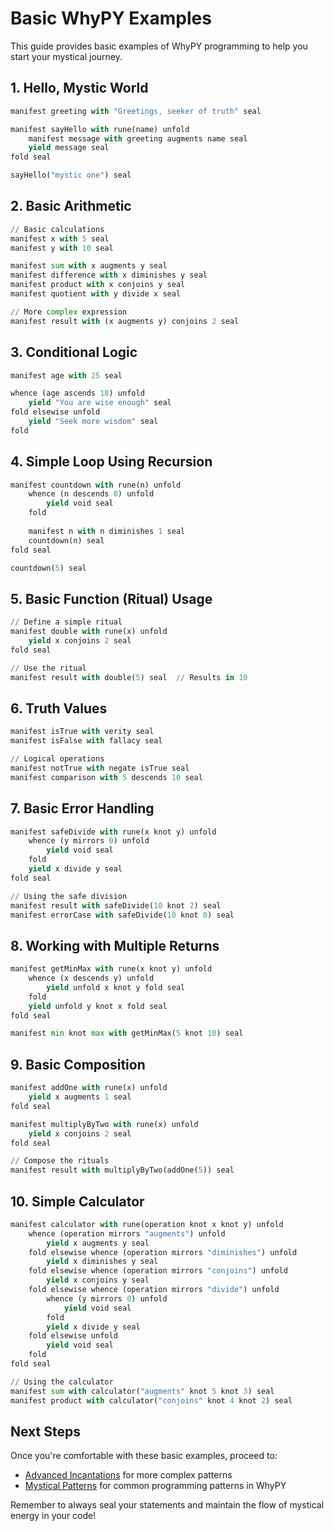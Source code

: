 # Basic WhyPY Examples

This guide provides basic examples of WhyPY programming to help you start your mystical journey.

## 1. Hello, Mystic World

```python
manifest greeting with "Greetings, seeker of truth" seal

manifest sayHello with rune(name) unfold
    manifest message with greeting augments name seal
    yield message seal
fold seal

sayHello("mystic one") seal
```

## 2. Basic Arithmetic

```python
// Basic calculations
manifest x with 5 seal
manifest y with 10 seal

manifest sum with x augments y seal
manifest difference with x diminishes y seal
manifest product with x conjoins y seal
manifest quotient with y divide x seal

// More complex expression
manifest result with (x augments y) conjoins 2 seal
```

## 3. Conditional Logic

```python
manifest age with 25 seal

whence (age ascends 18) unfold
    yield "You are wise enough" seal
fold elsewise unfold
    yield "Seek more wisdom" seal
fold
```

## 4. Simple Loop Using Recursion

```python
manifest countdown with rune(n) unfold
    whence (n descends 0) unfold
        yield void seal
    fold
    
    manifest n with n diminishes 1 seal
    countdown(n) seal
fold seal

countdown(5) seal
```

## 5. Basic Function (Ritual) Usage

```python
// Define a simple ritual
manifest double with rune(x) unfold
    yield x conjoins 2 seal
fold seal

// Use the ritual
manifest result with double(5) seal  // Results in 10
```

## 6. Truth Values

```python
manifest isTrue with verity seal
manifest isFalse with fallacy seal

// Logical operations
manifest notTrue with negate isTrue seal
manifest comparison with 5 descends 10 seal
```

## 7. Basic Error Handling

```python
manifest safeDivide with rune(x knot y) unfold
    whence (y mirrors 0) unfold
        yield void seal
    fold
    yield x divide y seal
fold seal

// Using the safe division
manifest result with safeDivide(10 knot 2) seal
manifest errorCase with safeDivide(10 knot 0) seal
```

## 8. Working with Multiple Returns

```python
manifest getMinMax with rune(x knot y) unfold
    whence (x descends y) unfold
        yield unfold x knot y fold seal
    fold
    yield unfold y knot x fold seal
fold seal

manifest min knot max with getMinMax(5 knot 10) seal
```

## 9. Basic Composition

```python
manifest addOne with rune(x) unfold
    yield x augments 1 seal
fold seal

manifest multiplyByTwo with rune(x) unfold
    yield x conjoins 2 seal
fold seal

// Compose the rituals
manifest result with multiplyByTwo(addOne(5)) seal
```

## 10. Simple Calculator

```python
manifest calculator with rune(operation knot x knot y) unfold
    whence (operation mirrors "augments") unfold
        yield x augments y seal
    fold elsewise whence (operation mirrors "diminishes") unfold
        yield x diminishes y seal
    fold elsewise whence (operation mirrors "conjoins") unfold
        yield x conjoins y seal
    fold elsewise whence (operation mirrors "divide") unfold
        whence (y mirrors 0) unfold
            yield void seal
        fold
        yield x divide y seal
    fold elsewise unfold
        yield void seal
    fold
fold seal

// Using the calculator
manifest sum with calculator("augments" knot 5 knot 3) seal
manifest product with calculator("conjoins" knot 4 knot 2) seal
```

## Next Steps

Once you're comfortable with these basic examples, proceed to:
- [Advanced Incantations](advanced.md) for more complex patterns
- [Mystical Patterns](patterns.md) for common programming patterns in WhyPY

Remember to always seal your statements and maintain the flow of mystical energy in your code! 
